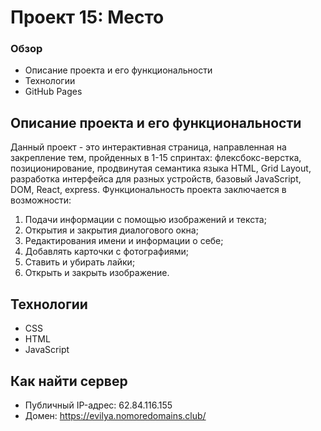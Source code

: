 # Проект 15: Место
### Обзор
* Описание проекта и его функциональности
* Технологии
* GitHub Pages

## Описание проекта и его функциональности

Данный проект - это интерактивная страница, направленная на закрепление тем, пройденных в 1-15 спринтах: флексбокс-верстка, позиционирование, продвинутая семантика языка HTML, Grid Layout, разработка интерфейса для разных устройств, базовый JavaScript, DOM, React, express. Функциональность проекта заключается в возможности:
1. Подачи информации с помощью изображений и текста;
2. Открытия и закрытия диалогового окна;
3. Редактирования имени и информации о себе;
4. Добавлять карточки с фотографиями;
5. Ставить и убирать лайки;
6. Открыть и закрыть изображение.

## Технологии
* CSS
* HTML
* JavaScript

## Как найти сервер
* Публичный IP-адрес: 62.84.116.155
* Домен: https://evilya.nomoredomains.club/
